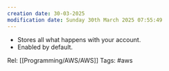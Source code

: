 ```yaml
---
creation date: 30-03-2025
modification date: Sunday 30th March 2025 07:55:49
---
```

- Stores all what happens with your account.
- Enabled by default.


Rel: [[Programming/AWS/AWS]]
Tags: #aws
